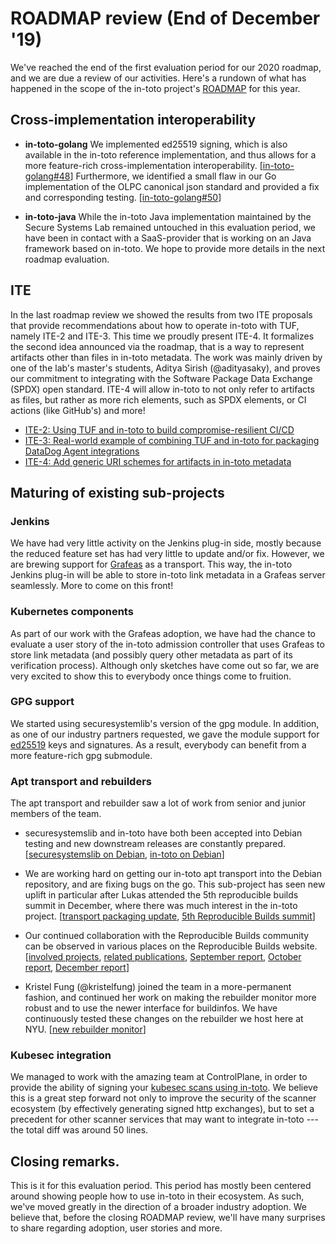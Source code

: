 # ROADMAP review (End of December '19)

We've reached the end of the first evaluation period for our 2020 roadmap, and
we are due a review of our activities. Here's a rundown of what has happened in
the scope of the in-toto project's
[ROADMAP](ROADMAP.md) for this year.

## Cross-implementation interoperability

- __in-toto-golang__ We implemented ed25519 signing, which is also available in
  the in-toto reference implementation, and thus allows for a more feature-rich
  cross-implementation interoperability.
  [[in-toto-golang#48](https://github.com/in-toto/in-toto-golang/pull/48)]
  Furthermore, we identified a small flaw in our Go implementation of the
  OLPC canonical json standard and provided a fix and corresponding testing.
  [[in-toto-golang#50](https://github.com/in-toto/in-toto-golang/pull/50)]

- __in-toto-java__
  While the in-toto Java implementation maintained by the Secure Systems Lab
  remained untouched in this evaluation period, we have been in contact with a
  SaaS-provider that is working on an Java framework based on in-toto. We hope
  to provide more details in the next roadmap evaluation.

## ITE

In the last roadmap review we showed the results from two ITE proposals that
provide recommendations about how to operate in-toto with TUF, namely ITE-2 and
ITE-3.
This time we proudly present ITE-4. It formalizes the second idea announced
via the roadmap, that is a way to represent artifacts other than files
in in-toto metadata. The work was mainly driven by one of the lab's master's
students, Aditya Sirish (@adityasaky), and proves our commitment to
integrating with the Software Package Data Exchange (SPDX) open standard. ITE-4
will allow in-toto to not only refer to artifacts as files, but rather as more
rich elements, such as SPDX elements, or CI actions (like GitHub's) and more!

- [ITE-2: Using TUF and in-toto to build compromise-resilient CI/CD](https://github.com/in-toto/ITE/pull/4)
- [ITE-3: Real-world example of combining TUF and in-toto for packaging DataDog Agent integrations](https://github.com/in-toto/ITE/pull/5)
- [ITE-4: Add generic URI schemes for artifacts in in-toto metadata](https://github.com/in-toto/ITE/pull/6)

## Maturing of existing sub-projects

### Jenkins

We have had very little activity on the Jenkins plug-in side, mostly because the
reduced feature set has had very little to update and/or fix. However, we are
brewing support for [Grafeas](https://github.com/grafeas/grafeas) as a
transport. This way, the in-toto Jenkins plug-in will be able to store in-toto
link metadata in a Grafeas server seamlessly. More to come on this front!

### Kubernetes components

As part of our work with the Grafeas adoption, we have had the chance to
evaluate a user story of the in-toto admission controller that uses Grafeas to
store link metadata (and possibly query other metadata as part of its
verification process). Although only sketches have come out so far, we are very
excited to show this to everybody once things come to fruition.

### GPG support

We started using securesystemlib's version of the gpg module. In addition, as
one of our industry partners requested, we gave the module support for
[ed25519](https://github.com/secure-systems-lab/securesystemslib/pull/188) keys
and signatures. As a result, everybody can benefit from a more feature-rich gpg
submodule.

### Apt transport and rebuilders

The apt transport and rebuilder saw a lot of work from senior and junior
members of the team.

- securesystemslib and in-toto have both been accepted into Debian testing and
  new downstream releases are constantly prepared. [[securesystemslib on
  Debian](https://tracker.debian.org/pkg/python-securesystemslib), [in-toto on
  Debian](https://tracker.debian.org/pkg/in-toto)]

- We are working hard on getting our in-toto apt transport into the Debian
  repository, and are fixing bugs on the go. This sub-project has seen new
  uplift in particular after Lukas attended the 5th reproducible builds summit
  in December, where there was much interest in the in-toto project.
  [[transport packaging
  update](https://github.com/in-toto/apt-transport-in-toto/pull/26), [5th
  Reproducible Builds
  summit](https://reproducible-builds.org/events/Marrakesh2019/)]

- Our continued collaboration with the Reproducible Builds community can be
  observed in various places on the Reproducible Builds website. [[involved
  projects](https://reproducible-builds.org/who/), [related
  publications](https://salsa.debian.org/reproducible-builds/reproducible-website/issues/22),
  [September report](https://reproducible-builds.org/reports/2019-09/),
  [October report](https://reproducible-builds.org/reports/2019-10/), [December
  report](https://reproducible-builds.org/reports/2019-12/)]

- Kristel Fung (@kristelfung) joined the team in a more-permanent fashion, and
  continued her work on making the rebuilder monitor more robust and to use the
  newer interface for buildinfos. We have continuously tested these changes on
  the rebuilder we host here at NYU. [[new rebuilder
  monitor](https://salsa.debian.org/reproducible-builds/debian-rebuilder-setup/merge_requests/2)]

### Kubesec integration

We managed to work with the amazing team at ControlPlane, in order to provide
the ability of signing your [kubesec scans using
in-toto](https://github.com/controlplaneio/kubesec/pull/75). We believe this is
a great step forward not only to improve the security of the scanner ecosystem
(by effectively generating signed http exchanges), but to set a precedent for
other scanner services that may want to integrate in-toto --- the total diff
was around 50 lines.

## Closing remarks.

This is it for this evaluation period. This period has mostly been centered
around showing people how to use in-toto in their ecosystem. As such, we've
moved greatly in the direction of a broader industry adoption. We believe that,
before the closing ROADMAP review, we'll have many surprises to share regarding
adoption, user stories and more.
